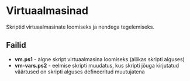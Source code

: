 # Virtuaalmasinad

Skriptid virtuaalmasinate loomiseks ja nendega tegelemiseks.

## Failid

- **vm.ps1** - algne skript virtuaalmasina loomiseks (allikas skripti alguses)
- **vm-vars.ps2** - eelmise skripti muudatus, kus skripti jõuga kirjutatud väärtused on skripti alguses defineeritud muutujatena